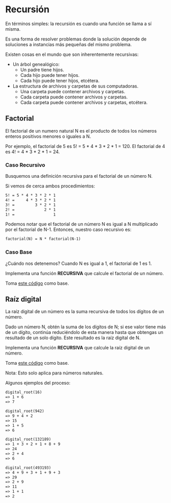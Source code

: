 # Recursión
En términos simples: la recursión es cuando una función se llama a sí misma.

Es una forma de resolver problemas donde la solución depende de soluciones a instancias más pequeñas del mismo problema.

Existen cosas en el mundo que son inherentemente recursivas:
- Un árbol genealógico:
    - Un padre tiene hijos.
    - Cada hijo puede tener hijos.
    - Cada hijo puede tener hijos, etcétera.
- La estructura de archivos y carpetas de sus computadoras.
    - Una carpeta puede contener archivos y carpetas.
    - Cada carpeta puede contener archivos y carpetas.
    - Cada carpeta puede contener archivos y carpetas, etcétera.

## Factorial
El factorial de un numero natural N es el producto de todos los números enteros positivos menores o iguales a N.

Por ejemplo, el factorial de 5 es 5! = 5 * 4 * 3 * 2 * 1 = 120.
El factorial de 4 es 4! = 4 * 3 * 2 * 1 = 24.

### Caso Recursivo
Busquemos una definición recursiva para el factorial de un número N.

Si vemos de cerca ambos procedimientos:
```txt
5! = 5 * 4 * 3 * 2 * 1
4! =     4 * 3 * 2 * 1
3! =         3 * 2 * 1
2! =             2 * 1
1! =                 1
```

Podemos notar que el factorial de un número N es igual a N multiplicado por el factorial de N-1. Entonces, nuestro caso recursivo es:
```txt
factorial(N) = N * factorial(N-1)
```

### Caso Base
¿Cuándo nos detenemos?
Cuando N es igual a 1, el factorial de 1 es 1.

Implementa una función **RECURSIVA** que calcule el factorial de un número.

Toma [este código](exercises/factorial.c) como base.

## Raíz digital
La raíz digital de un número es la suma recursiva de todos los dígitos de un número.

Dado un número N, obtén la suma de los dígitos de N; si ese valor tiene más de un dígito, continúa reduciéndolo de esta manera hasta que obtengas un resultado de un solo dígito. Este resultado es la raíz digital de N.

Implementa una función **RECURSIVA** que calcule la raíz digital de un número.

Toma [este código](exercises/digital_root.c) como base.

Nota: Esto solo aplica para números naturales.

Algunos ejemplos del proceso:

```txt
digital_root(16)
=> 1 + 6
=> 7

digital_root(942)
=> 9 + 4 + 2
=> 15
=> 1 + 5
=> 6

digital_root(132189)
=> 1 + 3 + 2 + 1 + 8 + 9
=> 24
=> 2 + 4
=> 6

digital_root(493193)
=> 4 + 9 + 3 + 1 + 9 + 3
=> 29
=> 2 + 9
=> 11
=> 1 + 1
=> 2
```